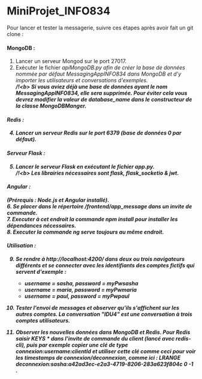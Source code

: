 # MiniProjet_INFO834
  
Pour lancer et tester la messagerie, suivre ces étapes après avoir fait un git clone :  
  
#### MongoDB :  
1. Lancer un serveur Mongod sur le port 27017.
2. Exécuter le fichier <i>apiMongoDB.py<i> afin de créer la base de données nommée par défaut <i>MessagingAppINFO834<i> dans MongoDB et d'y importer les utilisateurs et conversations d'exemples.  
   <b>/!\<b> Si vous aviez déjà une base de données ayant le nom <i>MessagingAppINFO834<i>, elle sera supprimée. Pour éviter 
   cela vous devrez modifier la valeur de <i>database_name<i> dans le constructeur de la classe <i>MongoDBManger<i>.
  
#### Redis :
4. Lancer un serveur Redis sur le port 6379 (base de données 0 par défaut).  
  
#### Serveur Flask :
5. Lancer le serveur Flask en exécutant le fichier <i>app.py<i>.  
   <b>/!\<b> Les librairies nécessaires sont <i>flask<i>, <i>flask_socketio<i> & <i>jwt<i>.  

#### Angular :  
(Prérequis : Node.js et Angular installé).  
6. Se placer dans le répertoire /frontend/app_message dans un invite de commande.  
7. Executer à cet endroit la commande <i>npm install<i> pour installer les dépendances nécessaires.  
8. Executer la commande <i>ng serve<i> toujours au même endroit.  

#### Utilisation :
9. Se rendre à http://localhost:4200/ dans deux ou trois navigateurs différents et se connecter avec les identifiants des comptes fictifs qui servent d'exemple :
    - username = sasha, password = myPwsasha  
    - username = maria, password = myPwmaria  
    - username = paul, password = myPwpaul

10. Tester l'envoi de messages et observer qu'ils s'affichent sur les autres comptes. La conversation "IDU4" est une conversation à trois comptes utilisateurs.
    
11. Observer les nouvelles données dans MongoDB et Redis. Pour Redis saisir <i>KEYS *<i> dans l'invite de commande du client (lancé avec <i>redis-cli<i>), puis par exemple copier une clé de type <i>connexion:username:clientId<i> et utiliser cette clé comme ceci pour voir les timestamps de connexion/deconnexion, comme ici : <i>LRANGE deconnexion:sasha:a42ad3ec-e2a3-4719-8206-283a623f804c 0 -1<i> .
    
